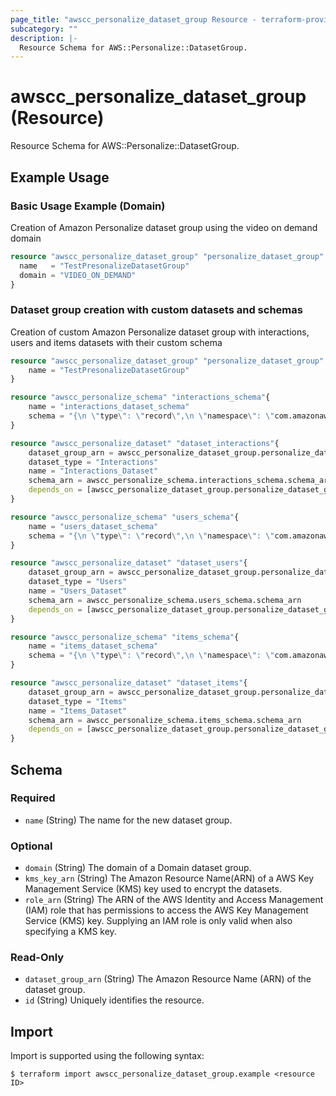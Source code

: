 ```yaml
---
page_title: "awscc_personalize_dataset_group Resource - terraform-provider-awscc"
subcategory: ""
description: |-
  Resource Schema for AWS::Personalize::DatasetGroup.
---
```


# awscc_personalize_dataset_group (Resource)

Resource Schema for AWS::Personalize::DatasetGroup.

## Example Usage

### Basic Usage Example (Domain)
Creation of Amazon Personalize dataset group using the video on demand domain
```terraform
resource "awscc_personalize_dataset_group" "personalize_dataset_group" {
  name   = "TestPresonalizeDatasetGroup"
  domain = "VIDEO_ON_DEMAND"
}
```

### Dataset group creation with custom datasets and schemas 
Creation of custom Amazon Personalize dataset group with interactions, users and items datasets with their custom schema 
```terraform
resource "awscc_personalize_dataset_group" "personalize_dataset_group" {
    name = "TestPresonalizeDatasetGroup"
}

resource "awscc_personalize_schema" "interactions_schema"{
    name = "interactions_dataset_schema"
    schema = "{\n \"type\": \"record\",\n \"namespace\": \"com.amazonaws.personalize.schema\",\n \"name\": \"Interactions\",\n \"fields\": [\n { \"name\": \"USER_ID\", \"type\": \"string\" },\n { \"name\": \"ITEM_ID\", \"type\": \"string\" },\n { \"name\": \"TIMESTAMP\", \"type\": \"long\" }\n ]\n }"
}

resource "awscc_personalize_dataset" "dataset_interactions"{
    dataset_group_arn = awscc_personalize_dataset_group.personalize_dataset_group.dataset_group_arn
    dataset_type = "Interactions"
    name = "Interactions_Dataset"
    schema_arn = awscc_personalize_schema.interactions_schema.schema_arn
    depends_on = [awscc_personalize_dataset_group.personalize_dataset_group, awscc_personalize_schema.interactions_schema]
}

resource "awscc_personalize_schema" "users_schema"{
    name = "users_dataset_schema"
    schema = "{\n \"type\": \"record\",\n \"namespace\": \"com.amazonaws.personalize.schema\",\n \"name\": \"Users\",\n \"fields\": [\n { \"name\": \"USER_ID\", \"type\": \"string\" },\n { \"name\": \"AGE\", \"type\": \"int\" },\n { \"name\": \"GENDER\", \"type\": \"string\",\"categorical\": true }\n ]\n }"
}

resource "awscc_personalize_dataset" "dataset_users"{
    dataset_group_arn = awscc_personalize_dataset_group.personalize_dataset_group.dataset_group_arn
    dataset_type = "Users"
    name = "Users_Dataset"
    schema_arn = awscc_personalize_schema.users_schema.schema_arn
    depends_on = [awscc_personalize_dataset_group.personalize_dataset_group, awscc_personalize_schema.users_schema]
}

resource "awscc_personalize_schema" "items_schema"{
    name = "items_dataset_schema"
    schema = "{\n \"type\": \"record\",\n \"namespace\": \"com.amazonaws.personalize.schema\",\n \"name\": \"Items\",\n \"fields\": [\n { \"name\": \"ITEM_ID\", \"type\": \"string\" },\n { \"name\": \"GENRES\", \"type\": [\"null\", \"string\" ], \"categorical\": true},\n { \"name\": \"DESCRIPTION\", \"type\": [\"null\", \"string\" ], \"textual\": true }\n ]\n }"
}

resource "awscc_personalize_dataset" "dataset_items"{
    dataset_group_arn = awscc_personalize_dataset_group.personalize_dataset_group.dataset_group_arn
    dataset_type = "Items"
    name = "Items_Dataset"
    schema_arn = awscc_personalize_schema.items_schema.schema_arn
    depends_on = [awscc_personalize_dataset_group.personalize_dataset_group, awscc_personalize_schema.items_schema]
}
```

<!-- schema generated by tfplugindocs -->
## Schema

### Required

- `name` (String) The name for the new dataset group.

### Optional

- `domain` (String) The domain of a Domain dataset group.
- `kms_key_arn` (String) The Amazon Resource Name(ARN) of a AWS Key Management Service (KMS) key used to encrypt the datasets.
- `role_arn` (String) The ARN of the AWS Identity and Access Management (IAM) role that has permissions to access the AWS Key Management Service (KMS) key. Supplying an IAM role is only valid when also specifying a KMS key.

### Read-Only

- `dataset_group_arn` (String) The Amazon Resource Name (ARN) of the dataset group.
- `id` (String) Uniquely identifies the resource.

## Import

Import is supported using the following syntax:

```shell
$ terraform import awscc_personalize_dataset_group.example <resource ID>
```